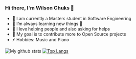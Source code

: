 ### Hi there, I'm Wilson Chuks 👋
- 🔭 I am currently a Masters student in Software Engineering
- 🌱 I’m always learning new things 🤣
- 👯 I love helping people and also asking for helps
- 🥅 My goal is to contribute more to Open Source projects
- ⚡ Hobbies: Music and Piano


![My github stats](https://github-readme-stats.vercel.app/api?username=Wilson-Emmanuel&show_icons=true&theme=radical)
[![Top Langs](https://github-readme-stats.vercel.app/api/top-langs/?username=Wilson-Emmanuel&theme=radical)](https://github.com/Wilson-Emmanuel/github-readme-stats)
<!--
**Wilson-Emmanuel/Wilson-Emmanuel** is a ✨ _special_ ✨ repository because its `README.md` (this file) appears on your GitHub profile.

